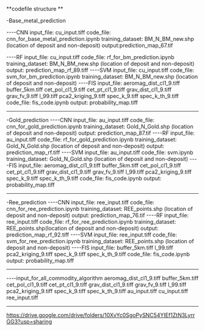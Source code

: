 **codefile structure **

-Base_metal_prediction 

----CNN
input_file: cu_input.tiff
code_file: cnn_for_base_metal_prediction.ipynb
training_dataset: BM_N_BM_new.shp (location of deposit and non-deposit)
output:prediction_map_67.tif

----RF
input_file: cu_input.tiff
code_file: rf_for_bm_prediction.ipynb
training_dataset: BM_N_BM_new.shp (location of deposit and non-deposit)
output: prediction_map_rf_89.tiff
----SVM
input_file: cu_input.tiff
code_file: svm_for_bm_prediction.ipynb
training_dataset: BM_N_BM_new.shp (location of deposit and non-deposit)
----FIS
input_file:
aeromag_dist_cl1_9.tiff
buffer_5km.tiff
cet_pol_cl1_9.tiff
cet_pt_cl1_9.tiff
grav_dist_cl1_9.tiff
grav_fv_9.tiff
l_99.tiff
pca2_kriging_9.tiff
spec_k_9.tiff
spec_k_th_9.tiff
code_file: fis_code.ipynb
output: probability_map.tiff

-------------------------------------------------------------------------------------------------------------------

-Gold_prediction
----CNN
input_file: au_input.tiff
code_file: cnn_for_gold_prediction.ipynb
training_dataset: Gold_N_Gold.shp (location of deposit and non-deposit)
output: prediction_map_87.tif
----RF
input_file: au_input.tiff
code_file: rf_for_gold_prediction.ipynb
training_dataset: Gold_N_Gold.shp (location of deposit and non-deposit)
output: prediction_map_rf.tiff
----SVM
input_file: au_input.tiff
code_file: svm.ipynb
training_dataset: Gold_N_Gold.shp (location of deposit and non-deposit)
----FIS
input_file:
aeromag_dist_cl1_9.tiff
buffer_5km.tiff
cet_pol_cl1_9.tiff
cet_pt_cl1_9.tiff
grav_dist_cl1_9.tiff
grav_fv_9.tiff
l_99.tiff
pca2_kriging_9.tiff
spec_k_9.tiff
spec_k_th_9.tiff
code_file: fis_code.ipynb
output: probability_map.tiff

-----------------------------------------------------------------------------------------------------------------------

-Ree_prediction
----CNN
input_file: ree_input.tiff
code_file: cnn_for_ree_prediction.ipynb
training_dataset: REE_points.shp (location of deposit and non-deposit)
output: prediction_map_76.tif
----RF
input_file: ree_input.tiff
code_file: rf_for_ree_prediction.ipynb
training_dataset: REE_points.shp(location of deposit and non-deposit)
output: prediction_map_rf_92.tiff
----SVM
input_file: ree_input.tiff
code_file: svm_for_ree_prediction.ipynb
training_dataset: REE_points.shp (location of deposit and non-deposit)
----FIS
input_file:
buffer_5km.tiff
l_99.tiff
pca2_kriging_9.tiff
spec_k_9.tiff
spec_k_th_9.tiff
code_file: fis_code.ipynb
output: probability_map.tiff

-----------------------------------------------------------------------------------------------------------------------------

----input_for_all_commodity_algorithm
aeromag_dist_cl1_9.tiff
buffer_5km.tiff
cet_pol_cl1_9.tiff
cet_pt_cl1_9.tiff
grav_dist_cl1_9.tiff
grav_fv_9.tiff
l_99.tiff
pca2_kriging_9.tiff
spec_k_9.tiff
spec_k_th_9.tiff
au_input.tiff
cu_input.tiff
ree_input.tiff

----------------------------------------------------------------------------------------------------------------------------

https://drive.google.com/drive/folders/10XvYc0SgoPySNC54YIEf1ZtN3LyrrGG3?usp=sharing

